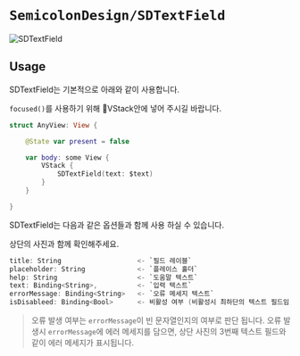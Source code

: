 # ``SemicolonDesign/SDTextField``

![SDTextField](SDTextField)

## Usage

SDTextField는 기본적으로 아래와 같이 사용합니다.

`focused()`를 사용하기 위해 VStack안에 넣어 주시길 바랍니다.

```swift
struct AnyView: View {

    @State var present = false

    var body: some View {
        VStack {
            SDTextField(text: $text)
        }
    }

}

```



SDTextField는 다음과 같은 옵션들과 함께 사용 하실 수 있습니다.

상단의 사진과 함께 확인해주세요.

```swift
title: String                   <- `필드 레이블`
placeholder: String             <- `플레이스 홀더`
help: String                    <- `도움말 텍스트`
text: Binding<String>,          <- `입력 텍스트`
errorMessage: Binding<String>   <- `오류 메세지 텍스트`
isDisableed: Binding<Bool>      <- 비활성 여부 (비활성시 최하단의 텍스트 필드임)
```
> 오류 발생 여부는 `errorMessage`이 빈 문자열인지의 여부로 판단 됩니다. 오류 발생시 `errorMessage`에 에러 메세지를 담으면, 상단 사진의 3번째 텍스트 필드와 같이 에러 메세지가 표시됩니다.
